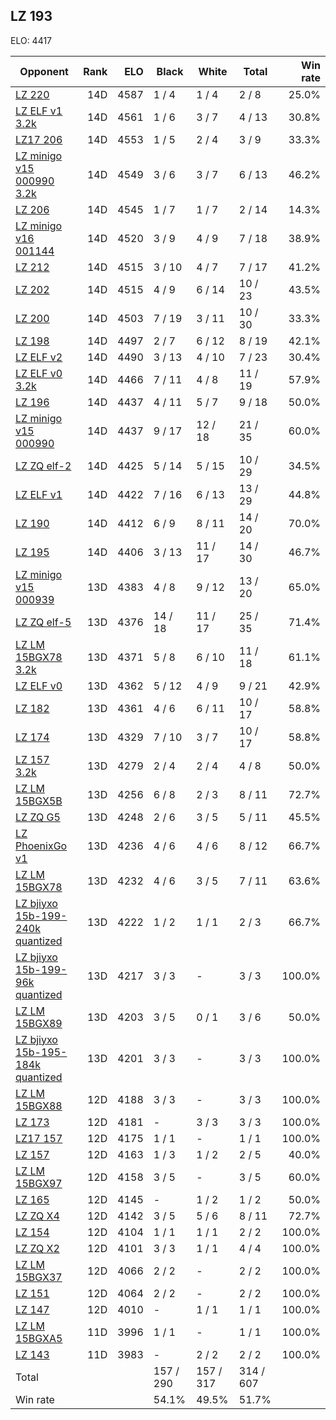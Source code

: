 ## LZ 193 ##

ELO: 4417

Opponent | Rank | ELO | Black | White | Total | Win rate
---------|-----:|----:|-------|-------|-------|-------:
[LZ 220](LZ%20220.md) | 14D | 4587 | 1 / 4 | 1 / 4 | 2 / 8 | 25.0%
[LZ ELF v1 3.2k](LZ%20ELF%20v1%203.2k.md) | 14D | 4561 | 1 / 6 | 3 / 7 | 4 / 13 | 30.8%
[LZ17 206](LZ17%20206.md) | 14D | 4553 | 1 / 5 | 2 / 4 | 3 / 9 | 33.3%
[LZ minigo v15 000990 3.2k](LZ%20minigo%20v15%20000990%203.2k.md) | 14D | 4549 | 3 / 6 | 3 / 7 | 6 / 13 | 46.2%
[LZ 206](LZ%20206.md) | 14D | 4545 | 1 / 7 | 1 / 7 | 2 / 14 | 14.3%
[LZ minigo v16 001144](LZ%20minigo%20v16%20001144.md) | 14D | 4520 | 3 / 9 | 4 / 9 | 7 / 18 | 38.9%
[LZ 212](LZ%20212.md) | 14D | 4515 | 3 / 10 | 4 / 7 | 7 / 17 | 41.2%
[LZ 202](LZ%20202.md) | 14D | 4515 | 4 / 9 | 6 / 14 | 10 / 23 | 43.5%
[LZ 200](LZ%20200.md) | 14D | 4503 | 7 / 19 | 3 / 11 | 10 / 30 | 33.3%
[LZ 198](LZ%20198.md) | 14D | 4497 | 2 / 7 | 6 / 12 | 8 / 19 | 42.1%
[LZ ELF v2](LZ%20ELF%20v2.md) | 14D | 4490 | 3 / 13 | 4 / 10 | 7 / 23 | 30.4%
[LZ ELF v0 3.2k](LZ%20ELF%20v0%203.2k.md) | 14D | 4466 | 7 / 11 | 4 / 8 | 11 / 19 | 57.9%
[LZ 196](LZ%20196.md) | 14D | 4437 | 4 / 11 | 5 / 7 | 9 / 18 | 50.0%
[LZ minigo v15 000990](LZ%20minigo%20v15%20000990.md) | 14D | 4437 | 9 / 17 | 12 / 18 | 21 / 35 | 60.0%
[LZ ZQ elf-2](LZ%20ZQ%20elf-2.md) | 14D | 4425 | 5 / 14 | 5 / 15 | 10 / 29 | 34.5%
[LZ ELF v1](LZ%20ELF%20v1.md) | 14D | 4422 | 7 / 16 | 6 / 13 | 13 / 29 | 44.8%
[LZ 190](LZ%20190.md) | 14D | 4412 | 6 / 9 | 8 / 11 | 14 / 20 | 70.0%
[LZ 195](LZ%20195.md) | 14D | 4406 | 3 / 13 | 11 / 17 | 14 / 30 | 46.7%
[LZ minigo v15 000939](LZ%20minigo%20v15%20000939.md) | 13D | 4383 | 4 / 8 | 9 / 12 | 13 / 20 | 65.0%
[LZ ZQ elf-5](LZ%20ZQ%20elf-5.md) | 13D | 4376 | 14 / 18 | 11 / 17 | 25 / 35 | 71.4%
[LZ LM 15BGX78 3.2k](LZ%20LM%2015BGX78%203.2k.md) | 13D | 4371 | 5 / 8 | 6 / 10 | 11 / 18 | 61.1%
[LZ ELF v0](LZ%20ELF%20v0.md) | 13D | 4362 | 5 / 12 | 4 / 9 | 9 / 21 | 42.9%
[LZ 182](LZ%20182.md) | 13D | 4361 | 4 / 6 | 6 / 11 | 10 / 17 | 58.8%
[LZ 174](LZ%20174.md) | 13D | 4329 | 7 / 10 | 3 / 7 | 10 / 17 | 58.8%
[LZ 157 3.2k](LZ%20157%203.2k.md) | 13D | 4279 | 2 / 4 | 2 / 4 | 4 / 8 | 50.0%
[LZ LM 15BGX5B](LZ%20LM%2015BGX5B.md) | 13D | 4256 | 6 / 8 | 2 / 3 | 8 / 11 | 72.7%
[LZ ZQ G5](LZ%20ZQ%20G5.md) | 13D | 4248 | 2 / 6 | 3 / 5 | 5 / 11 | 45.5%
[LZ PhoenixGo v1](LZ%20PhoenixGo%20v1.md) | 13D | 4236 | 4 / 6 | 4 / 6 | 8 / 12 | 66.7%
[LZ LM 15BGX78](LZ%20LM%2015BGX78.md) | 13D | 4232 | 4 / 6 | 3 / 5 | 7 / 11 | 63.6%
[LZ bjiyxo 15b-199-240k quantized](LZ%20bjiyxo%2015b-199-240k%20quantized.md) | 13D | 4222 | 1 / 2 | 1 / 1 | 2 / 3 | 66.7%
[LZ bjiyxo 15b-199-96k quantized](LZ%20bjiyxo%2015b-199-96k%20quantized.md) | 13D | 4217 | 3 / 3 | - | 3 / 3 | 100.0%
[LZ LM 15BGX89](LZ%20LM%2015BGX89.md) | 13D | 4203 | 3 / 5 | 0 / 1 | 3 / 6 | 50.0%
[LZ bjiyxo 15b-195-184k quantized](LZ%20bjiyxo%2015b-195-184k%20quantized.md) | 13D | 4201 | 3 / 3 | - | 3 / 3 | 100.0%
[LZ LM 15BGX88](LZ%20LM%2015BGX88.md) | 12D | 4188 | 3 / 3 | - | 3 / 3 | 100.0%
[LZ 173](LZ%20173.md) | 12D | 4181 | - | 3 / 3 | 3 / 3 | 100.0%
[LZ17 157](LZ17%20157.md) | 12D | 4175 | 1 / 1 | - | 1 / 1 | 100.0%
[LZ 157](LZ%20157.md) | 12D | 4163 | 1 / 3 | 1 / 2 | 2 / 5 | 40.0%
[LZ LM 15BGX97](LZ%20LM%2015BGX97.md) | 12D | 4158 | 3 / 5 | - | 3 / 5 | 60.0%
[LZ 165](LZ%20165.md) | 12D | 4145 | - | 1 / 2 | 1 / 2 | 50.0%
[LZ ZQ X4](LZ%20ZQ%20X4.md) | 12D | 4142 | 3 / 5 | 5 / 6 | 8 / 11 | 72.7%
[LZ 154](LZ%20154.md) | 12D | 4104 | 1 / 1 | 1 / 1 | 2 / 2 | 100.0%
[LZ ZQ X2](LZ%20ZQ%20X2.md) | 12D | 4101 | 3 / 3 | 1 / 1 | 4 / 4 | 100.0%
[LZ LM 15BGX37](LZ%20LM%2015BGX37.md) | 12D | 4066 | 2 / 2 | - | 2 / 2 | 100.0%
[LZ 151](LZ%20151.md) | 12D | 4064 | 2 / 2 | - | 2 / 2 | 100.0%
[LZ 147](LZ%20147.md) | 12D | 4010 | - | 1 / 1 | 1 / 1 | 100.0%
[LZ LM 15BGXA5](LZ%20LM%2015BGXA5.md) | 11D | 3996 | 1 / 1 | - | 1 / 1 | 100.0%
[LZ 143](LZ%20143.md) | 11D | 3983 | - | 2 / 2 | 2 / 2 | 100.0%
Total | | | 157 / 290 | 157 / 317 | 314 / 607 | 
Win rate| | | 54.1% | 49.5% | 51.7% | 

